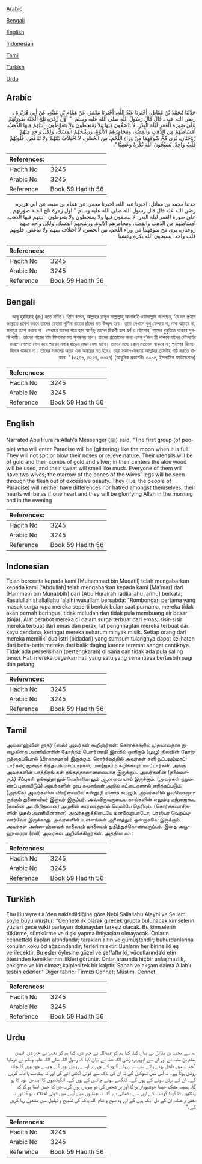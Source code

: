 [Arabic](#arabic)

[Bengali](#bengali)

[English](#english)

[Indonesian](#indonesian)

[Tamil](#tamil)

[Turkish](#turkish)

[Urdu](#urdu)

## Arabic


<div dir="rtl" lang="ar" style={{fontSize:'larger',backgroundColor:'#f8f9fa',padding:20}}>
حَدَّثَنَا مُحَمَّدُ بْنُ مُقَاتِلٍ، أَخْبَرَنَا عَبْدُ اللَّهِ، أَخْبَرَنَا مَعْمَرٌ، عَنْ هَمَّامِ بْنِ مُنَبِّهٍ، عَنْ أَبِي هُرَيْرَةَ ـ رضى الله عنه ـ قَالَ قَالَ رَسُولُ اللَّهِ صلى الله عليه وسلم ‏ "‏ أَوَّلُ زُمْرَةٍ تَلِجُ الْجَنَّةَ صُورَتُهُمْ عَلَى صُورَةِ الْقَمَرِ لَيْلَةَ الْبَدْرِ، لاَ يَبْصُقُونَ فِيهَا وَلاَ يَمْتَخِطُونَ وَلاَ يَتَغَوَّطُونَ، آنِيَتُهُمْ فِيهَا الذَّهَبُ، أَمْشَاطُهُمْ مِنَ الذَّهَبِ وَالْفِضَّةِ، وَمَجَامِرُهُمُ الأَلُوَّةُ، وَرَشْحُهُمُ الْمِسْكُ، وَلِكُلِّ وَاحِدٍ مِنْهُمْ زَوْجَتَانِ، يُرَى مُخُّ سُوقِهِمَا مِنْ وَرَاءِ اللَّحْمِ، مِنَ الْحُسْنِ، لاَ اخْتِلاَفَ بَيْنَهُمْ وَلاَ تَبَاغُضَ، قُلُوبُهُمْ قَلْبٌ وَاحِدٌ، يُسَبِّحُونَ اللَّهَ بُكْرَةً وَعَشِيًّا ‏"‏‏.‏
</div>
<div style={{backgroundColor:'#f8f9fa',padding:20, marginBottom: 10}}><table> <thead> <tr> <th>References:</th> <th></th> </tr> </thead> <tbody><tr><td>Hadith No</td><td>3245</td></tr><tr><td>Arabic No</td><td>3245</td></tr><tr><td>Reference</td><td>Book 59 Hadith 56</td></tr></tbody></table></div>


<div dir="rtl" lang="ar" style={{fontSize:'larger',backgroundColor:'#f8f9fa',padding:20}}>
حدثنا محمد بن مقاتل، اخبرنا عبد الله، اخبرنا معمر، عن همام بن منبه، عن ابي هريرة رضى الله عنه قال قال رسول الله صلى الله عليه وسلم " اول زمرة تلج الجنة صورتهم على صورة القمر ليلة البدر، لا يبصقون فيها ولا يمتخطون ولا يتغوطون، انيتهم فيها الذهب، امشاطهم من الذهب والفضة، ومجامرهم الالوة، ورشحهم المسك، ولكل واحد منهم زوجتان، يرى مخ سوقهما من وراء اللحم، من الحسن، لا اختلاف بينهم ولا تباغض، قلوبهم قلب واحد، يسبحون الله بكرة وعشيا
</div>
<div style={{backgroundColor:'#f8f9fa',padding:20, marginBottom: 10}}><table> <thead> <tr> <th>References:</th> <th></th> </tr> </thead> <tbody><tr><td>Hadith No</td><td>3245</td></tr><tr><td>Arabic No</td><td>3245</td></tr><tr><td>Reference</td><td>Book 59 Hadith 56</td></tr></tbody></table></div>

## Bengali


<div dir="rtl" lang="bn" style={{fontSize:'larger',backgroundColor:'#f8f9fa',padding:20}}>
আবূ হুরাইরাহ্ (রাঃ) হতে বর্ণিত। তিনি বলেন, আল্লাহর রাসূল সাল্লাল্লাহু আলাইহি ওয়াসাল্লাম বলেছেন, ‘যে দল প্রথমে জান্নাতে প্রবেশ করবে তাদের চেহারা পূর্ণিমা রাতের চাঁদের মত উজ্জ্বল হবে। তারা সেখানে থুথু ফেলবে না, নাক ঝাড়বে না, মলমূত্র ত্যাগ করবে না। সেখানে তাদের পাত্র হবে স্বর্ণের; তাদের চিরুণী হবে স্বর্ণ ও রৌপ্যের, তাদের ধুনুচিতে থাকবে সুগন্ধি কাষ্ঠ। তাদের গায়ের ঘাম মিসকের মত সুগন্ধময় হবে। তাদের প্রত্যেকের জন্য এমন দু’জন স্ত্রী থাকবে যাদের সৌন্দর্যের কারণে গোশত ভেদ করে পায়ের নলার হাড়ের মজ্জা দেখা যাবে। তাদের মধ্যে কোন মতভেদ থাকবে না; পরস্পর হিংসা-বিদ্বেষ থাকবে না। তাদের সকলের অন্তর এক অন্তরের মত হবে। তারা সকাল-সন্ধ্যায় আল্লাহর তাসবীহ পাঠ করতে থাকবে।’ (৩২৪৬, ৩২৫৪, ৩৩২৭) (আধুনিক প্রকাশনীঃ ৩০০৫, ইসলামিক ফাউন্ডেশনঃ)
</div>
<div style={{backgroundColor:'#f8f9fa',padding:20, marginBottom: 10}}><table> <thead> <tr> <th>References:</th> <th></th> </tr> </thead> <tbody><tr><td>Hadith No</td><td>3245</td></tr><tr><td>Arabic No</td><td>3245</td></tr><tr><td>Reference</td><td>Book 59 Hadith 56</td></tr></tbody></table></div>

## English


<div dir="ltr" lang="en" style={{fontSize:'larger',backgroundColor:'#f8f9fa',padding:20}}>
Narrated Abu Huraira:Allah's Messenger (ﷺ) said, "The first group (of people) who will enter Paradise will be (glittering) like the moon when it is full. They will not spit or blow their noses or relieve nature. Their utensils will be of gold and their combs of gold and silver; in their centers the aloe wood will be used, and their sweat will smell like musk. Everyone of them will have two wives; the marrow of the bones of the wives' legs will be seen through the flesh out of excessive beauty. They ( i.e. the people of Paradise) will neither have differences nor hatred amongst themselves; their hearts will be as if one heart and they will be glorifying Allah in the morning and in the evening
</div>
<div style={{backgroundColor:'#f8f9fa',padding:20, marginBottom: 10}}><table> <thead> <tr> <th>References:</th> <th></th> </tr> </thead> <tbody><tr><td>Hadith No</td><td>3245</td></tr><tr><td>Arabic No</td><td>3245</td></tr><tr><td>Reference</td><td>Book 59 Hadith 56</td></tr></tbody></table></div>

## Indonesian


<div dir="ltr" lang="id" style={{fontSize:'larger',backgroundColor:'#f8f9fa',padding:20}}>
Telah bercerita kepada kami [Muhammad bin Muqatil] telah mengabarkan kepada kami ['Abdullah] telah mengabarkan kepada kami [Ma'mar] dari [Hammam bin Munabbih] dari [Abu Hurairah radliallahu 'anhu] berkata; Rasulullah shallallahu 'alaihi wasallam bersabda: "Rombongan pertama yang masuk surga rupa mereka seperti bentuk bulan saat purnama, mereka tidak akan pernah beringus, tidak meludah dan tidak pula membuang air besar (tinja). Alat perabot mereka di dalam surga terbuat dari emas, sisir-sisir mereka terbuat dari emas dan perak, lat penghnagtan mereka terbuat dari kayu cendana, keringat mereka seharum minyak misik. Setiap orang dari mereka memiliki dua istri (bidadari) yang sumsum tulangnya dapat kelihatan dari betis-betis mereka dari balik daging karena teramat sangat cantiknya. Tidak ada perselisihan (pertengkaran) di sana dan tidak ada pula saling benci. Hati mereka bagaikan hati yang satu yang senantiasa bertasbih pagi dan petang
</div>
<div style={{backgroundColor:'#f8f9fa',padding:20, marginBottom: 10}}><table> <thead> <tr> <th>References:</th> <th></th> </tr> </thead> <tbody><tr><td>Hadith No</td><td>3245</td></tr><tr><td>Arabic No</td><td>3245</td></tr><tr><td>Reference</td><td>Book 59 Hadith 56</td></tr></tbody></table></div>

## Tamil


<div dir="ltr" lang="ta" style={{fontSize:'larger',backgroundColor:'#f8f9fa',padding:20}}>
அல்லாஹ்வின் தூதர் (ஸல்) அவர்கள் கூறினார்கள்: சொர்க்கத்தில் முதலாவதாக நுழைகின்ற அணியினரின் தோற்றம் பௌர்ணமி இரவில் ஒளிரும் (முழு) நிலவின் தோற்றத்தைப்போல் (பிரகாசமாக) இருக்கும். சொர்க்கத்தில் அவர்கள் சளி துப்பவும்மாட்டார்கள்; மூக்குச் சிந்தவும் மாட்டார்கள்; மல(ஜல)ம் கழிக்கவும் மாட்டார்கள். அங்கு அவர்களின் பாத்திரங் கள் தங்கத்தாலானவையாக இருக்கும். அவர்களின் (தலைவாரும்) சீப்புகள் தங்கத்தாலும் வெள்ளியாலும் ஆனவை யாய் இருக்கும். (அவர்கள் நறுமணப் புகையிடும்) அவர்களின் தூப கலசங்கள் அகில் கட்டைகளால் எரிக்கப்படும். (அங்கே) அவர்களின் வியர்வையில் கஸ்தூரி மணம் கமழும். அவர்களில் ஒவ்வொருவருக்கும் துணைவியர் இருவர் இருப்பர். அவ்விருவருடைய கால்களின் எலும்பு மஜ்ஜைகூட (காலின் அபரிமிதமான) அழகின் காரணத்தால் வெளியே தெரியும். (சொர்க்கவாசிகளின் முதல் அணியினரான) அவர்களுக்கிடையே மனவேறுபாடோ, பரஸ்பர வெறுப்புணர்வோ இருக்காது. அவர்களின் உள்ளங்கள் அனைத்தும் ஒன்றாகவே இருக்கும். அவர்கள் அல்லாஹ்வைக் காலையும் மாலையும் துதித்துக்கொண்டிருப்பர். இதை அபூஹுரைரா (ரலி) அவர்கள் அறிவிக்கிறார்கள். அத்தியாயம் :
</div>
<div style={{backgroundColor:'#f8f9fa',padding:20, marginBottom: 10}}><table> <thead> <tr> <th>References:</th> <th></th> </tr> </thead> <tbody><tr><td>Hadith No</td><td>3245</td></tr><tr><td>Arabic No</td><td>3245</td></tr><tr><td>Reference</td><td>Book 59 Hadith 56</td></tr></tbody></table></div>

## Turkish


<div dir="ltr" lang="tr" style={{fontSize:'larger',backgroundColor:'#f8f9fa',padding:20}}>
Ebu Hureyre r.a.'den nakledildiğine göre Nebi Sallallahu Aleyhi ve Sellem şöyle buyurmuştur: "Cennete ilk olarak girecek grupta bulunacak kimselerin yüzleri gece vakti parlayan dolunaydan farksız olacak. Bu kimselerin tükürme, sümkürme ve dışkı yapma ihtiyaçları olmayacak. Onların cennetteki kapları altındandır; tarakları altın ve gümüştendir; buhurdanlarına konulan koku öd ağacındandır; terleri misktir. Bunların her birine iki eş verilecektir. Bu eşler öylesine güzel ve şeffaftır ki, vücutlarındaki etin ötesinden kemiklerinin ilikleri görünür. Onlar arasında hiçbir anlaşmazlık, çekişme ve kin olmaz; kalpleri tek bir kalptir. Sabah ve akşam daima Allah'ı tesbih ederler." Diğer tahric: Tirmizi Cennet; Müslim, Cennet
</div>
<div style={{backgroundColor:'#f8f9fa',padding:20, marginBottom: 10}}><table> <thead> <tr> <th>References:</th> <th></th> </tr> </thead> <tbody><tr><td>Hadith No</td><td>3245</td></tr><tr><td>Arabic No</td><td>3245</td></tr><tr><td>Reference</td><td>Book 59 Hadith 56</td></tr></tbody></table></div>

## Urdu


<div dir="rtl" lang="ur" style={{fontSize:'larger',backgroundColor:'#f8f9fa',padding:20}}>
ہم سے محمد بن مقاتل نے بیان کیا، کہا ہم کو عبداللہ نے خبر دی، کہا ہم کو معمر نے خبر دی، انہیں ہمام بن منبہ نے اور ان سے ابوہریرہ رضی اللہ عنہ نے بیان کیا کہ رسول اللہ صلی اللہ علیہ وسلم نے فرمایا ”جنت میں داخل ہونے والے سب سے پہلے گروہ کے چہرے ایسے روشن ہوں گے جیسے چودہویں کا چاند روشن ہوتا ہے۔ نہ اس میں تھوکیں گے نہ ان کی ناک سے کوئی آلائش آئے گی اور نہ پیشاب، پاخانہ کریں گے۔ ان کے برتن سونے کے ہوں گے۔ کنگھے سونے چاندی کے ہوں گے۔ انگیٹھیوں کا ایندھن عود کا ہو گا۔ پسینہ مشک جیسا خوشبودار ہو گا اور ہر شخص کی دو بیویاں ہوں گی۔ جن کا حسن ایسا ہو گا کہ پنڈلیوں کا گودا گوشت کے اوپر سے دکھائی دے گا۔ نہ جنتیوں میں آپس میں کوئی اختلاف ہو گا اور نہ بغض و عناد، ان کے دل ایک ہوں گے اور وہ صبح و شام اللہ پاک کی تسبیح و تہلیل میں مشغول رہا کریں گے۔“
</div>
<div style={{backgroundColor:'#f8f9fa',padding:20, marginBottom: 10}}><table> <thead> <tr> <th>References:</th> <th></th> </tr> </thead> <tbody><tr><td>Hadith No</td><td>3245</td></tr><tr><td>Arabic No</td><td>3245</td></tr><tr><td>Reference</td><td>Book 59 Hadith 56</td></tr></tbody></table></div>